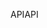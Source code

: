 <span data-ttu-id="b608f-101">API</span><span class="sxs-lookup"><span data-stu-id="b608f-101">API</span></span>